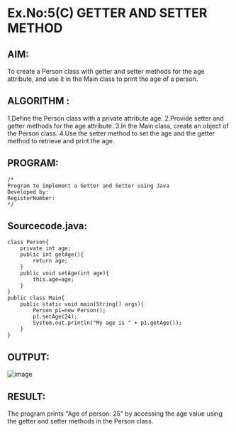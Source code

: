 # Ex.No:5(C)    GETTER AND SETTER METHOD

## AIM:
To create a Person class with getter and setter methods for the age attribute, and use it in the Main class to print the age of a person.
## ALGORITHM :
1.Define the Person class with a private attribute age.
2.Provide setter and getter methods for the age attribute.
3.In the Main class, create an object of the Person class.
4.Use the setter method to set the age and the getter method to retrieve and print the age.


## PROGRAM:
 ```
/*
Program to implement a Getter and Setter using Java
Developed by: 
RegisterNumber:  
*/
```

## Sourcecode.java:
```
class Person{
    private int age;
    public int getAge(){
        return age;
    }
    public void setAge(int age){
        this.age=age;
    }
}
public class Main{
    public static void main(String[] args){
        Person p1=new Person();
        p1.setAge(24);
        System.out.println("My age is " + p1.getAge());
    }
}
```







## OUTPUT:
![image](https://github.com/user-attachments/assets/e53447f2-86f1-409a-aca4-dccc35719f08)





## RESULT:
The program prints "Age of person: 25" by accessing the age value using the getter and setter methods in the Person class.






